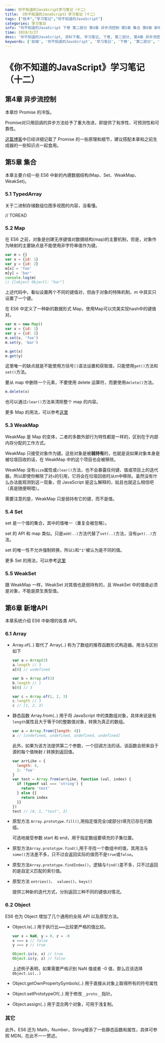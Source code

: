 ```yaml
---
name: 你不知道的JavaScript学习笔记（十二）
title: 《你不知道的JavaScript》学习笔记（十二）
tags: ["技术","学习笔记","你不知道的JavaScript"]
categories: 学习笔记
info: "你不知道的JavaScript 下卷 第二部分 第4章 异步流控制 第5章 集合 第6章 新增API"
time: 2019/3/27
desc: '你不知道的JavaScript, 资料下载, 学习笔记, 下卷, 第二部分, 第4章 异步流控制, 第5章 集合, 第6章 新增API'
keywords: ['前端', '你不知道的JavaScript', '学习笔记', '下卷', '第二部分', '第4章 异步流控制', '第5章 集合', '第6章 新增API']
---
```


# 《你不知道的JavaScript》学习笔记（十二）

## 第4章 异步流控制

本章炒 Promise 的冷饭。

Promise对只用回调的异步方法给予了重大改进，即提供了有序性、可预测性和可靠性。

[这篇博客](https://blog.liubasara.info/#/post/%E4%BD%A0%E4%B8%8D%E7%9F%A5%E9%81%93%E7%9A%84JavaScript%E5%AD%A6%E4%B9%A0%E7%AC%94%E8%AE%B0%EF%BC%88%E4%B8%83%EF%BC%89)中已经详细记载了 Promise 的一些原理和细节，建议搭配本章和之前生成器的一些知识点一起食用。

## 第5章 集合

本章主要介绍一些 ES6 中新的內建数据结构(Map、Set、WeakMap、WeakSet)。

### 5.1 TypedArray

关于二进制存储数组位图多视图的内容，没看懂。

// TOREAD

### 5.2 Map

在 ES6 之前，对象是创建无序键值对数据结构(map)的主要机制，但是，对象作为映射的主要缺点是不能使用非字符串值作为键。

```javascript
var m = {}
var x = {id: 1}
var y = {id: 2}
m[x] = 'foo'
m[y] = 'bar'
console.log(m)
// {[object Object]: "bar"}
```

上述代码中，看似设置两个不同的键值对，但由于对象的特殊机制，m 中其实只设置了一个键。

在 ES6 中定义了一种新的数据形式 Map，使用Map可以完美实现hash中的键值对。

```javascript
var m = new Map()
var x = {id: 1}
var y = {id: 2}
m.set(x, 'foo')
m.set(y, 'bar')

m.get(x)
m.get(y)
```

这里唯一的缺点就是不能使用方括号`[]`语法设置和获取值，只能使用`get()`方法和`set()`方法。

要从 map 中删除一个元素，不要使用 delete 运算符，而要使用`delete()`方法。

```javascript
m.delete(x)
```

也可以通过`clear()`方法来清除整个 map 的内容。

更多 Map 的用法，可以参考[这里](http://es6.ruanyifeng.com/#docs/set-map)

### 5.3 WeakMap

WeakMap 是 Map 的变体，二者的多数外部行为特性都是一样的，区别在于内部内存分配的工作方式。

WeakMap 只接受对象作为键。这些对象是被**弱持有**的，也就是说如果对象本身是被垃圾回收的话，在  WeakMap 中的这个项目也会被移除。

WeakMap 没有`size`属性或`clear()`方法，也不会暴露任何键、值或项目上的迭代器。所以即使你解除了对`x`的引用，它将会在垃圾回收时从m中移除。虽然没有什么办法能观测到这一现象，但 JavaScript 是这么解释的，姑且也就这么相信吧（真是随便啊喂）。

需要注意的是，WeakMap 只是弱持有它的键，而不是值。

### 5.4 Set

set 是一个值的集合，其中的值唯一（重复会被忽略）。

set 的 API 和 map 类似。只是`add(..)`方法代替了`set(..)`方法，没有`get(..)`方法。

set 的唯一性不允许强制转换，所以`1`和`"1"`被认为是不同的值。

更多 Set 的用法，可以参考[这里](http://es6.ruanyifeng.com/#docs/set-map)

### 5.5 WeakSet

跟 WeakMap 一样，WeakSet 对其值也是弱持有的，且 WeakSet 中的值夜必须是对象，不能是原生类型值。

## 第6章 新增API

本章系统介绍 ES6 中新增的各类 API。

### 6.1 Array

- Array.of(..) 取代了 Array(..) 称为了数组的推荐函数形式构造器。用法与区别如下

  ```javascript
  var a = Array(3)
  a.length // 3
  a[0] // undefined
  
  var b = Array.of(3)
  b.length // 1
  b[0] // 3
  
  var c = Array.of(1, 2, 3)
  c.length // 3
  c // [1, 2, 3]
  ```

- 静态函数 Array.from(..) 用于将 JavaScript 中的类数组对象，具体来说是有`length`属性且大于等于0的整数值对象，转换为真正的数组。

  ```javascript
  var a = Array.from({length: 4})
  a // [undefined, undefined, undefined, undefined]
  ```

  此外，如果为该方法提供第二个参数，一个回调方法的话，该函数会把来自于源的每个值映射 / 转换到返回值。

  ```javascript
  var arrLike = {
    length: 4,
    2: 'foo'
  }
  var test = Array.from(arrLike, function (val, index) {
    if (typeof val === 'string') {
      return 'test'
    } else {{
      return index
    }}
  })
  test // [0, 1, "test", 3]
  ```

- 原型方法 `Array.prototype.fill()`,用指定值完全(或部分)填充已存在的数组。

  可选地接受参数 start 和 end，用于指定数组要填充的子集位置。

- 原型方法`Array.prototype.find()`,用于寻找一个数组中的值，其用法与`some()`方法差不多，只不过会返回实际的值而不是`true`或`false`。

- 原型方法`Array.prototype.findIndex()`，逻辑与`find()`差不多，只不过返回的是自定义匹配的索引值。

- 原型方法 `entries()`、` values()`、`keys()`

  提供三种新的迭代方式，分别返回三种不同的键值对情况。

### 6.2 Object

ES6 也为 Object 增加了几个通用的全局 API 以及原型方法。

- Object.is(..) 用于执行比`===`比较更严格的值比较。

  ```javascript
  var x = NaN, y = 0, z = -0
  x === x // false
  y === z // true
  
  Object.is(x, x) // true
  Object.is(y, z) // false
  ```

  上述例子表明，如果需要严格识别 NaN 值或者 -0 值，那么应该选择`Object.is(..)`

- Object.getOwnPropertySymbols(..) 用于直接从对象上取得所有的符号属性

- Object.setPrototypeOf(..) 用于修改`__proto__`指针。

- Object.assign(..) 用于混合两个对象，可用于浅复制。

### 其它

此外，ES6 还为 Math，Number，String增添了一些静态函数和属性，具体可参照 MDN，在此不一一赘述。
